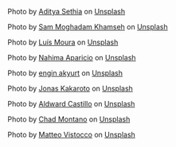 Photo by <a href="https://unsplash.com/@aditya_sethia_97?utm_content=creditCopyText&utm_medium=referral&utm_source=unsplash">Aditya Sethia</a> on <a href="https://unsplash.com/photos/a-pizza-sitting-on-top-of-a-pan-on-a-table-V3gSo9OQKvM?utm_content=creditCopyText&utm_medium=referral&utm_source=unsplash">Unsplash</a>
  

  Photo by <a href="https://unsplash.com/@sammoghadamkhamseh?utm_content=creditCopyText&utm_medium=referral&utm_source=unsplash">Sam Moghadam Khamseh</a> on <a href="https://unsplash.com/photos/pizza-with-green-leaf-on-brown-wooden-table-t9VG0wr-cUY?utm_content=creditCopyText&utm_medium=referral&utm_source=unsplash">Unsplash</a>
  
  Photo by <a href="https://unsplash.com/@luismmoura?utm_content=creditCopyText&utm_medium=referral&utm_source=unsplash">Luís Moura</a> on <a href="https://unsplash.com/photos/a-pizza-sitting-on-top-of-a-wooden-cutting-board-GsjxR65BXbI?utm_content=creditCopyText&utm_medium=referral&utm_source=unsplash">Unsplash</a>
  
  Photo by <a href="https://unsplash.com/@nahimaaparicio?utm_content=creditCopyText&utm_medium=referral&utm_source=unsplash">Nahima Aparicio</a> on <a href="https://unsplash.com/photos/a-table-topped-with-lots-of-different-types-of-pizza-ZGrkoNE-P1w?utm_content=creditCopyText&utm_medium=referral&utm_source=unsplash">Unsplash</a>
  

  Photo by <a href="https://unsplash.com/@enginakyurt?utm_content=creditCopyText&utm_medium=referral&utm_source=unsplash">engin akyurt</a> on <a href="https://unsplash.com/photos/pizza-on-brown-wooden-tray-iI7WdG96CXc?utm_content=creditCopyText&utm_medium=referral&utm_source=unsplash">Unsplash</a>
  
  Photo by <a href="https://unsplash.com/@jkakaroto?utm_content=creditCopyText&utm_medium=referral&utm_source=unsplash">Jonas Kakaroto</a> on <a href="https://unsplash.com/photos/pepperoni-pizz-zlKdLdMREtE?utm_content=creditCopyText&utm_medium=referral&utm_source=unsplash">Unsplash</a>
  

  
Photo by <a href="https://unsplash.com/@aldwardcv31?utm_content=creditCopyText&utm_medium=referral&utm_source=unsplash">Aldward Castillo</a> on <a href="https://unsplash.com/photos/a-close-up-of-a-pizza-on-a-plate-on-a-table-mbDTDm_s9C0?utm_content=creditCopyText&utm_medium=referral&utm_source=unsplash">Unsplash</a>
  

  Photo by <a href="https://unsplash.com/@briewilly?utm_content=creditCopyText&utm_medium=referral&utm_source=unsplash">Chad Montano</a> on <a href="https://unsplash.com/photos/pizza-on-chopping-board-MqT0asuoIcU?utm_content=creditCopyText&utm_medium=referral&utm_source=unsplash">Unsplash</a>
  

  Photo by <a href="https://unsplash.com/@mrsunflower94?utm_content=creditCopyText&utm_medium=referral&utm_source=unsplash">Matteo Vistocco</a> on <a href="https://unsplash.com/photos/pizza-with-meat-toppings-V2gzuCVlRhc?utm_content=creditCopyText&utm_medium=referral&utm_source=unsplash">Unsplash</a>
  